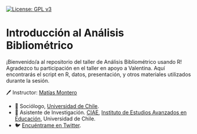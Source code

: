 <!-- badges: start -->
[![License: GPL
v3](https://img.shields.io/badge/License-GPLv3-blue.svg)](https://www.gnu.org/licenses/gpl-3.0)
<!-- badges: end -->

# Introducción al Análisis Bibliométrico

¡Bienvenido/a al repositorio del taller de Análisis Bibliométrico usando R! Agradezco tu participación en el taller en apoyo a Valentina. Aquí encontrarás el script en R, datos, presentación, y otros materiales utilizados durante la sesión.

🖊 Instructor: [Matías Montero](https://www.linkedin.com/in/matiasmonteros/)

-   👨 Sociólogo, [Universidad de Chile](https://facso.uchile.cl/sociologia).
-   🏢 Asistente de Investigación. [CIAE](https://ciae.uchile.cl/), [Instituto de Estudios Avanzados en Educación](https://ie.uchile.cl/), Universidad de Chile.
-   🐦 [Encuéntrame en Twitter](https://twitter.com/MonteroMati).